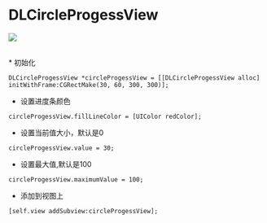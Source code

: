 # DLCircleProgessView
![](https://github.com/qindeli/DLCircleProgessView/raw/master/截图.png)


<br>
* 初始化

```
DLCircleProgessView *circleProgessView = [[DLCircleProgessView alloc] initWithFrame:CGRectMake(30, 60, 300, 300)];
```

* 设置进度条颜色
```
circleProgessView.fillLineColor = [UIColor redColor];
```

* 设置当前值大小，默认是0
```
circleProgessView.value = 30;
```

* 设置最大值,默认是100
```
circleProgessView.maximumValue = 100;
```

* 添加到视图上
```
[self.view addSubview:circleProgessView];
```
